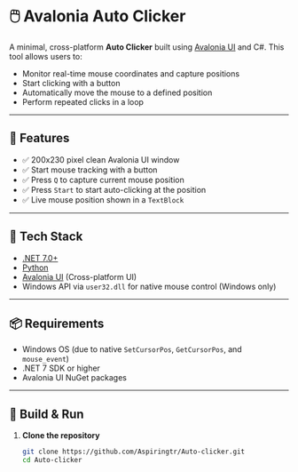 # 🖱️ Avalonia Auto Clicker

A minimal, cross-platform **Auto Clicker** built using [Avalonia UI](https://avaloniaui.net/) and C#. This tool allows users to:
- Monitor real-time mouse coordinates and capture positions
- Start clicking with a button
- Automatically move the mouse to a defined position
- Perform repeated clicks in a loop

---

## 🚀 Features

- ✅ 200x230 pixel clean Avalonia UI window
- ✅ Start mouse tracking with a button
- ✅ Press `Q` to capture current mouse position
- ✅ Press `Start` to start auto-clicking at the position
- ✅ Live mouse position shown in a `TextBlock`

---

## 🧰 Tech Stack

- [.NET 7.0+](https://dotnet.microsoft.com/)
- [Python](https://www.python.org/)
- [Avalonia UI](https://avaloniaui.net/) (Cross-platform UI)
- Windows API via `user32.dll` for native mouse control (Windows only)

---

## 📦 Requirements

- Windows OS (due to native `SetCursorPos`, `GetCursorPos`, and `mouse_event`)
- .NET 7 SDK or higher
- Avalonia UI NuGet packages

---

## 🔧 Build & Run

1. **Clone the repository**
   ```bash
   git clone https://github.com/Aspiringtr/Auto-clicker.git
   cd Auto-clicker
